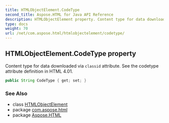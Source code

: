 ```yaml
---
title: HTMLObjectElement.CodeType
second_title: Aspose.HTML for Java API Reference
description: HTMLObjectElement property. Content type for data downloaded via classid attribute. See the codetype attribute definition in HTML 4.01
type: docs
weight: 70
url: /net/com.aspose.html/htmlobjectelement/codetype/
---
```

## HTMLObjectElement.CodeType property

Content type for data downloaded via `classid` attribute. See the codetype attribute definition in HTML 4.01.

```java
public String CodeType { get; set; }
```

### See Also

* class [HTMLObjectElement](../)
* package [com.aspose.html](../../htmlobjectelement/)
* package [Aspose.HTML](../../../)
